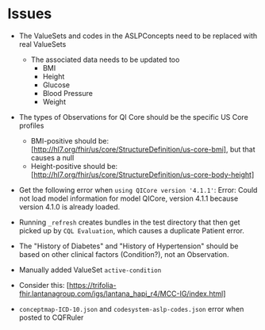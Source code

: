 # Issues

- The ValueSets and codes in the ASLPConcepts need to be replaced with real ValueSets

  - The associated data needs to be updated too
    - BMI
    - Height
    - Glucose
    - Blood Pressure
    - Weight

- The types of Observations for QI Core should be the specific US Core profiles
  - BMI-positive should be: [http://hl7.org/fhir/us/core/StructureDefinition/us-core-bmi], but that causes a null
  - Height-positive should be: [http://hl7.org/fhir/us/core/StructureDefinition/us-core-body-height]

- Get the following error when `using QICore version '4.1.1'`: Error: Could not load model information for model QICore, version 4.1.1 because version 4.1.0 is already loaded.

- Running `_refresh` creates bundles in the test directory that then get picked up by `CQL Evaluation`, which causes a duplicate Patient error.

- The "History of Diabetes" and "History of Hypertension" should be based on other clinical factors (Condition?), not an Observation.

- Manually added ValueSet `active-condition`

- Consider this: [https://trifolia-fhir.lantanagroup.com/igs/lantana_hapi_r4/MCC-IG/index.html]

- `conceptmap-ICD-10.json` and `codesystem-aslp-codes.json` error when posted to CQFRuler
